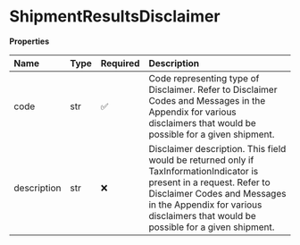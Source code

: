 # ShipmentResultsDisclaimer

**Properties**

| Name        | Type | Required | Description                                                                                                                                                                                                                               |
| :---------- | :--- | :------- | :---------------------------------------------------------------------------------------------------------------------------------------------------------------------------------------------------------------------------------------- |
| code        | str  | ✅       | Code representing type of Disclaimer. Refer to Disclaimer Codes and Messages in the Appendix for various disclaimers that would be possible for a given shipment.                                                                         |
| description | str  | ❌       | Disclaimer description. This field would be returned only if TaxInformationIndicator is present in a request. Refer to Disclaimer Codes and Messages in the Appendix for various disclaimers that would be possible for a given shipment. |

<!-- This file was generated by liblab | https://liblab.com/ -->
